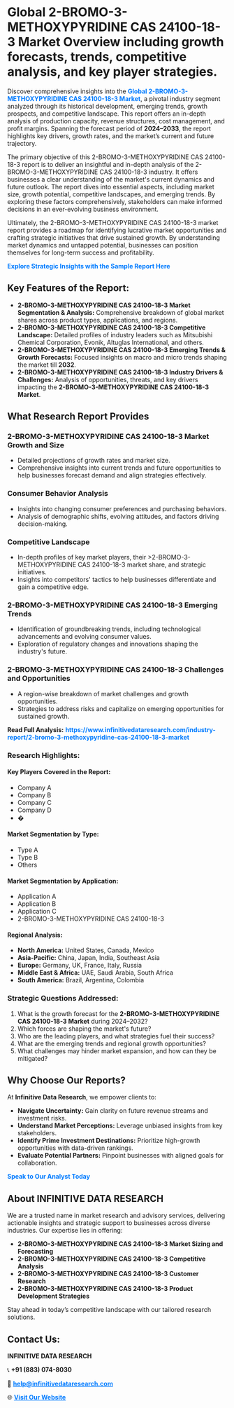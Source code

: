 <h1>Global 2-BROMO-3-METHOXYPYRIDINE CAS 24100-18-3 Market Overview including growth forecasts, trends, competitive analysis, and key player strategies.</h1>
<p>
Discover comprehensive insights into the 
<a href="https://www.infinitivedataresearch.com/industry-report/2-bromo-3-methoxypyridine-cas-24100-18-3-market" rel="dofollow" style="color: #007BFF; text-decoration: none;"><strong>Global 2-BROMO-3-METHOXYPYRIDINE CAS 24100-18-3 Market</strong></a>, a pivotal industry segment analyzed through its historical development, emerging trends, growth prospects, and competitive landscape. This report offers an in-depth analysis of production capacity, revenue structures, cost management, and profit margins. Spanning the forecast period of <strong>2024–2033</strong>, the report highlights key drivers, growth rates, and the market’s current and future trajectory.
</p>
<p>
The primary objective of this 2-BROMO-3-METHOXYPYRIDINE CAS 24100-18-3 report is to deliver an insightful and in-depth analysis of the 2-BROMO-3-METHOXYPYRIDINE CAS 24100-18-3 industry. It offers businesses a clear understanding of the market's current dynamics and future outlook. The report dives into essential aspects, including market size, growth potential, competitive landscapes, and emerging trends. By exploring these factors comprehensively, stakeholders can make informed decisions in an ever-evolving business environment.
</p>
<p>
Ultimately, the 2-BROMO-3-METHOXYPYRIDINE CAS 24100-18-3 market report provides a roadmap for identifying lucrative market opportunities and crafting strategic initiatives that drive sustained growth. By understanding market dynamics and untapped potential, businesses can position themselves for long-term success and profitability.
</p>
<p>
<a href="https://www.infinitivedataresearch.com/request-sample/reportId=103650" style="color: #007BFF; text-decoration: none;"><strong>Explore Strategic Insights with the Sample Report Here</strong></a>
</p>

<h2>Key Features of the Report:</h2>
<ul>
<li><strong>2-BROMO-3-METHOXYPYRIDINE CAS 24100-18-3 Market Segmentation & Analysis:</strong> Comprehensive breakdown of global market shares across product types, applications, and regions.</li>
<li><strong>2-BROMO-3-METHOXYPYRIDINE CAS 24100-18-3 Competitive Landscape:</strong> Detailed profiles of industry leaders such as Mitsubishi Chemical Corporation, Evonik, Altuglas International, and others.</li>
<li><strong>2-BROMO-3-METHOXYPYRIDINE CAS 24100-18-3 Emerging Trends & Growth Forecasts:</strong> Focused insights on macro and micro trends shaping the market till <strong>2032</strong>.</li>
<li><strong>2-BROMO-3-METHOXYPYRIDINE CAS 24100-18-3 Industry Drivers & Challenges:</strong> Analysis of opportunities, threats, and key drivers impacting the <strong>2-BROMO-3-METHOXYPYRIDINE CAS 24100-18-3 Market</strong>.</li>
</ul>

<h2>What Research Report Provides</h2>
<h3>2-BROMO-3-METHOXYPYRIDINE CAS 24100-18-3 Market Growth and Size</h3>
<ul>
<li>Detailed projections of growth rates and market size.</li>
<li>Comprehensive insights into current trends and future opportunities to help businesses forecast demand and align strategies effectively.</li>
</ul>

<h3>Consumer Behavior Analysis</h3>
<ul>
<li>Insights into changing consumer preferences and purchasing behaviors.</li>
<li>Analysis of demographic shifts, evolving attitudes, and factors driving decision-making.</li>
</ul>

<h3>Competitive Landscape</h3>
<ul>
<li>In-depth profiles of key market players, their >2-BROMO-3-METHOXYPYRIDINE CAS 24100-18-3 market share, and strategic initiatives.</li>
<li>Insights into competitors' tactics to help businesses differentiate and gain a competitive edge.</li>
</ul>

<h3>2-BROMO-3-METHOXYPYRIDINE CAS 24100-18-3 Emerging Trends</h3>
<ul>
<li>Identification of groundbreaking trends, including technological advancements and evolving consumer values.</li>
<li>Exploration of regulatory changes and innovations shaping the industry's future.</li>
</ul>

<h3>2-BROMO-3-METHOXYPYRIDINE CAS 24100-18-3 Challenges and Opportunities</h3>
<ul>
<li>A region-wise breakdown of market challenges and growth opportunities.</li>
<li>Strategies to address risks and capitalize on emerging opportunities for sustained growth.</li>
</ul>
<p><strong>Read Full Analysis:</strong> <a href="https://www.infinitivedataresearch.com/industry-report/2-bromo-3-methoxypyridine-cas-24100-18-3-market" rel="dofollow" style="color: #007BFF; text-decoration: none;"><strong>https://www.infinitivedataresearch.com/industry-report/2-bromo-3-methoxypyridine-cas-24100-18-3-market</strong></a></p>
<h3>Research Highlights:</h3>
<h4>Key Players Covered in the Report:</h4>
<ul><li>Company A</li><li>Company B</li><li>Company C</li><li>Company D</li><li>�</li></ul>
<h4>Market Segmentation by Type:</h4>
<ul><li>Type A</li><li>Type B</li><li>Others</li></ul>
<h4>Market Segmentation by Application:</h4>
<ul><li>Application A</li><li>Application B</li><li>Application C</li><li>2-BROMO-3-METHOXYPYRIDINE CAS 24100-18-3</li></ul>

<h4>Regional Analysis:</h4>
<ul>
<li><strong>North America:</strong> United States, Canada, Mexico</li>
<li><strong>Asia-Pacific:</strong> China, Japan, India, Southeast Asia</li>
<li><strong>Europe:</strong> Germany, UK, France, Italy, Russia</li>
<li><strong>Middle East & Africa:</strong> UAE, Saudi Arabia, South Africa</li>
<li><strong>South America:</strong> Brazil, Argentina, Colombia</li>
</ul>

<h3>Strategic Questions Addressed:</h3>
<ol>
<li>What is the growth forecast for the <strong>2-BROMO-3-METHOXYPYRIDINE CAS 24100-18-3 Market</strong> during 2024–2032?</li>
<li>Which forces are shaping the market's future?</li>
<li>Who are the leading players, and what strategies fuel their success?</li>
<li>What are the emerging trends and regional growth opportunities?</li>
<li>What challenges may hinder market expansion, and how can they be mitigated?</li>
</ol>

<h2>Why Choose Our Reports?</h2>
<p>At <strong>Infinitive Data Research</strong>, we empower clients to:</p>
<ul>
<li><strong>Navigate Uncertainty:</strong> Gain clarity on future revenue streams and investment risks.</li>
<li><strong>Understand Market Perceptions:</strong> Leverage unbiased insights from key stakeholders.</li>
<li><strong>Identify Prime Investment Destinations:</strong> Prioritize high-growth opportunities with data-driven rankings.</li>
<li><strong>Evaluate Potential Partners:</strong> Pinpoint businesses with aligned goals for collaboration.</li>
</ul>
<p><a href="https://www.infinitivedataresearch.com/industry-report/2-bromo-3-methoxypyridine-cas-24100-18-3-market" rel="dofollow" style="color: #007BFF; text-decoration: none;"><strong>Speak to Our Analyst Today</strong></a></p>

<h2>About INFINITIVE DATA RESEARCH</h2>
<p>We are a trusted name in market research and advisory services, delivering actionable insights and strategic support to businesses across diverse industries. Our expertise lies in offering:</p>
<ul>
<li><strong>2-BROMO-3-METHOXYPYRIDINE CAS 24100-18-3 Market Sizing and Forecasting</strong></li>
<li><strong>2-BROMO-3-METHOXYPYRIDINE CAS 24100-18-3 Competitive Analysis</strong></li>
<li><strong>2-BROMO-3-METHOXYPYRIDINE CAS 24100-18-3 Customer Research</strong></li>
<li><strong>2-BROMO-3-METHOXYPYRIDINE CAS 24100-18-3 Product Development Strategies</strong></li>
</ul>
<p>Stay ahead in today’s competitive landscape with our tailored research solutions.</p>

<h2>Contact Us:</h2>
<p><strong>INFINITIVE DATA RESEARCH</strong></p>
<p>📞 <strong>+91 (883) 074-8030</strong></p>
<p>📧 <strong><a href="mailto:help@infinitivedataresearch.com" style="color: #007BFF;">help@infinitivedataresearch.com</a></strong></p>
<p>🌐 <strong><a href="https://www.infinitivedataresearch.com" rel="dofollow" style="color: #007BFF;">Visit Our Website</a></strong></p>